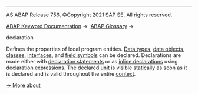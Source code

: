   

* * *

AS ABAP Release 756, ©Copyright 2021 SAP SE. All rights reserved.

[ABAP Keyword Documentation](javascript:call_link\('abenabap.htm'\)) →  [ABAP Glossary](javascript:call_link\('abenabap_glossary.htm'\)) → 

declaration

Defines the properties of local program entities. [Data types](javascript:call_link\('abendata_type_glosry.htm'\) "Glossary Entry"), [data objects](javascript:call_link\('abendata_object_glosry.htm'\) "Glossary Entry"), [classes](javascript:call_link\('abenclass_glosry.htm'\) "Glossary Entry"), [interfaces](javascript:call_link\('abenoo_intf_glosry.htm'\) "Glossary Entry"), and [field symbols](javascript:call_link\('abenfield_symbol_glosry.htm'\) "Glossary Entry") can be declared. Declarations are made either with [declaration statements](javascript:call_link\('abendeclaration_statement_glosry.htm'\) "Glossary Entry") or as [inline declarations](javascript:call_link\('abeninline_declaration_glosry.htm'\) "Glossary Entry") using [declaration expressions](javascript:call_link\('abendeclaration_expression_glosry.htm'\) "Glossary Entry"). The declared unit is visible statically as soon as it is declared and is valid throughout the entire [context](javascript:call_link\('abenobj_context_glosry.htm'\) "Glossary Entry").

[→ More about](javascript:call_link\('abendeclarations.htm'\))